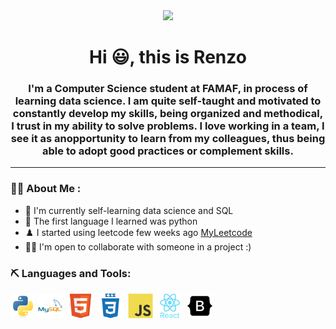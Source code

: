 <div id="header" align="center">
    <img src="https://media.giphy.com/media/scZPhLqaVOM1qG4lT9/giphy.gif" width="200">
    <h1 align="center">Hi 😃, this is Renzo</h1>
    <h3 align="center">
        I'm a Computer Science student at FAMAF, in process of learning data science. I am quite self-taught and motivated to constantly develop my skills, being organized and methodical, I trust in my ability to solve problems. I love working in a team, I see it as anopportunity to learn from my colleagues, thus being able to adopt good practices or complement skills.
    </h3>
</div>


---


### 👨‍💻 About Me :
- 📓 I'm currently self-learning data science and SQL
- 🐍 The first language I learned was python
- ♟️ I started using leetcode few weeks ago [MyLeetcode](https://leetcode.com/RenzoC/)
- 👯‍♂️ I'm open to collaborate with someone in a project :)



<div align="left">
    <h3>⛏️ Languages and Tools:</h3>
        <img src="https://github.com/devicons/devicon/blob/master/icons/python/python-original.svg" title="Git" **alt="Git" width="40" height="40"/>
        <img src="https://github.com/devicons/devicon/blob/master/icons/mysql/mysql-original-wordmark.svg" title="MySQL"  alt="MySQL" width="40" height="40"/>&nbsp;
        <img src="https://github.com/devicons/devicon/blob/master/icons/html5/html5-original.svg" title="HTML5" alt="HTML" width="40" height="40"/>&nbsp;
        <img src="https://github.com/devicons/devicon/blob/master/icons/css3/css3-plain-wordmark.svg"  title="CSS3" alt="CSS" width="40" height="40"/>&nbsp;
        <img src="https://github.com/devicons/devicon/blob/master/icons/javascript/javascript-original.svg" title="JavaScript" alt="JavaScript" width="40" height="40"/>&nbsp;
        <img src="https://github.com/devicons/devicon/blob/master/icons/react/react-original-wordmark.svg" title="React" alt="React" width="40" height="40"/>&nbsp;
        <img src="https://github.com/devicons/devicon/blob/master/icons/bootstrap/bootstrap-plain.svg" title="Bootstrap" alt="Bootstrap" width="40" height="40"/>&nbsp;
</div>
